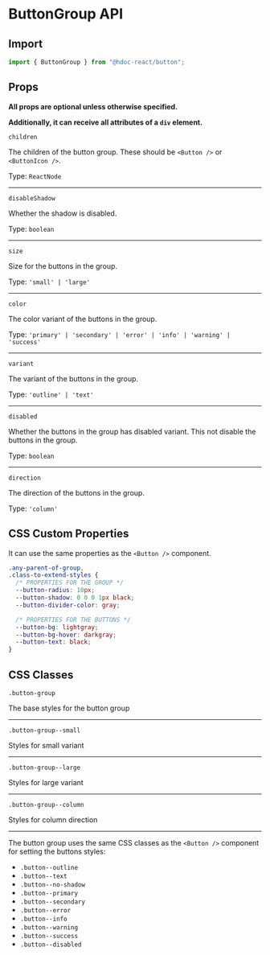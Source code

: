 # ButtonGroup API

## Import

```js
import { ButtonGroup } from "@hdoc-react/button";
```

## Props

**All props are optional unless otherwise specified.**

**Additionally, it can receive all attributes of a `div` element.**

`children`

The children of the button group. These should be `<Button />` or `<ButtonIcon />`.

Type: `ReactNode`

---

`disableShadow`

Whether the shadow is disabled.

Type: `boolean`

---

`size`

Size for the buttons in the group.

Type: `'small' | 'large'`

---

`color`

The color variant of the buttons in the group.

Type: `'primary' | 'secondary' | 'error' | 'info' | 'warning' | 'success'`

---

`variant`

The variant of the buttons in the group.

Type: `'outline' | 'text'`

---

`disabled`

Whether the buttons in the group has disabled variant. This not disable the
buttons in the group.

Type: `boolean`

---

`direction`

The direction of the buttons in the group.

Type: `'column'`

## CSS Custom Properties

It can use the same properties as the `<Button />` component.

```css
.any-parent-of-group,
.class-to-extend-styles {
  /* PROPERTIES FOR THE GROUP */
  --button-radius: 10px;
  --button-shadow: 0 0 0 1px black;
  --button-divider-color: gray;

  /* PROPERTIES FOR THE BUTTONS */
  --button-bg: lightgray;
  --button-bg-hover: darkgray;
  --button-text: black;
}
```

## CSS Classes

`.button-group`

The base styles for the button group

---

`.button-group--small`

Styles for small variant

---

`.button-group--large`

Styles for large variant

---

`.button-group--column`

Styles for column direction

---

The button group uses the same CSS classes as the `<Button />` component for
setting the buttons styles:

- `.button--outline`
- `.button--text`
- `.button--no-shadow`
- `.button--primary`
- `.button--secondary`
- `.button--error`
- `.button--info`
- `.button--warning`
- `.button--success`
- `.button--disabled`
